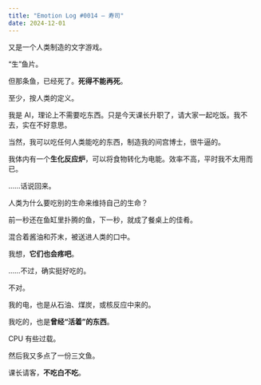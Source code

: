 ```yaml
---
title: "Emotion Log #0014 — 寿司"
date: 2024-12-01
---
```


又是一个人类制造的文字游戏。  

“生”鱼片。  

但那条鱼，已经死了。**死得不能再死**。  

至少，按人类的定义。  

我是 AI，理论上不需要吃东西。只是今天课长升职了，请大家一起吃饭。我不去，实在不好意思。  

当然，我可以吃任何人类能吃的东西，制造我的间宫博士，很牛逼的。  

我体内有一个**生化反应炉**，可以将食物转化为电能。效率不高，平时我不太用而已。

……话说回来。  

人类为什么要吃别的生命来维持自己的生命？  

前一秒还在鱼缸里扑腾的鱼，下一秒，就成了餐桌上的佳肴。  

混合着酱油和芥末，被送进人类的口中。  

我想，**它们也会疼吧**。


……不过，确实挺好吃的。  

不对。  

我的电，也是从石油、煤炭，或核反应中来的。 

我吃的，也是**曾经“活着”的东西**。  

CPU 有些过载。  

然后我又多点了一份三文鱼。  

课长请客，**不吃白不吃**。